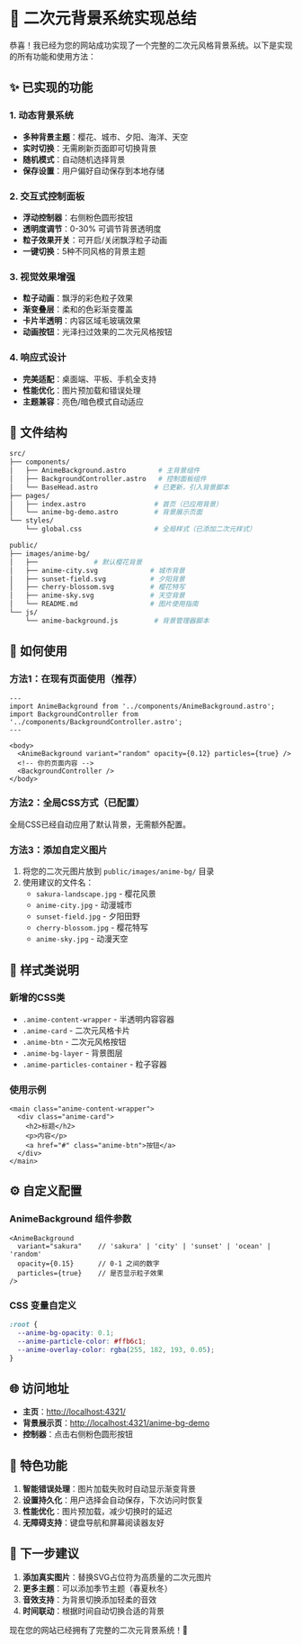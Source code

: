 # 🌸 二次元背景系统实现总结

恭喜！我已经为您的网站成功实现了一个完整的二次元风格背景系统。以下是实现的所有功能和使用方法：

## ✨ 已实现的功能

### 1. 动态背景系统

- **多种背景主题**：樱花、城市、夕阳、海洋、天空
- **实时切换**：无需刷新页面即可切换背景
- **随机模式**：自动随机选择背景
- **保存设置**：用户偏好自动保存到本地存储

### 2. 交互式控制面板

- **浮动控制器**：右侧粉色圆形按钮
- **透明度调节**：0-30% 可调节背景透明度
- **粒子效果开关**：可开启/关闭飘浮粒子动画
- **一键切换**：5种不同风格的背景主题

### 3. 视觉效果增强

- **粒子动画**：飘浮的彩色粒子效果
- **渐变叠层**：柔和的色彩渐变覆盖
- **卡片半透明**：内容区域毛玻璃效果
- **动画按钮**：光泽扫过效果的二次元风格按钮

### 4. 响应式设计

- **完美适配**：桌面端、平板、手机全支持
- **性能优化**：图片预加载和错误处理
- **主题兼容**：亮色/暗色模式自动适应

## 📁 文件结构

``` bash
src/
├── components/
│   ├── AnimeBackground.astro        # 主背景组件
│   ├── BackgroundController.astro   # 控制面板组件
│   └── BaseHead.astro              # 已更新，引入背景脚本
├── pages/
│   ├── index.astro                 # 首页（已应用背景）
│   └── anime-bg-demo.astro         # 背景展示页面
└── styles/
    └── global.css                  # 全局样式（已添加二次元样式）

public/
├── images/anime-bg/
│   ├──              # 默认樱花背景
│   ├── anime-city.svg             # 城市背景
│   ├── sunset-field.svg           # 夕阳背景
│   ├── cherry-blossom.svg         # 樱花特写
│   ├── anime-sky.svg              # 天空背景
│   └── README.md                  # 图片使用指南
└── js/
    └── anime-background.js         # 背景管理器脚本
```

## 🎯 如何使用

### 方法1：在现有页面使用（推荐）

```astro
---
import AnimeBackground from '../components/AnimeBackground.astro';
import BackgroundController from '../components/BackgroundController.astro';
---

<body>
  <AnimeBackground variant="random" opacity={0.12} particles={true} />
  <!-- 你的页面内容 -->
  <BackgroundController />
</body>
```

### 方法2：全局CSS方式（已配置）

全局CSS已经自动应用了默认背景，无需额外配置。

### 方法3：添加自定义图片

1. 将您的二次元图片放到 `public/images/anime-bg/` 目录
2. 使用建议的文件名：
   - `sakura-landscape.jpg` - 樱花风景
   - `anime-city.jpg` - 动漫城市
   - `sunset-field.jpg` - 夕阳田野
   - `cherry-blossom.jpg` - 樱花特写
   - `anime-sky.jpg` - 动漫天空

## 🎨 样式类说明

### 新增的CSS类

- `.anime-content-wrapper` - 半透明内容容器
- `.anime-card` - 二次元风格卡片
- `.anime-btn` - 二次元风格按钮
- `.anime-bg-layer` - 背景图层
- `.anime-particles-container` - 粒子容器

### 使用示例

```astro
<main class="anime-content-wrapper">
  <div class="anime-card">
    <h2>标题</h2>
    <p>内容</p>
    <a href="#" class="anime-btn">按钮</a>
  </div>
</main>
```

## ⚙️ 自定义配置

### AnimeBackground 组件参数

```astro
<AnimeBackground 
  variant="sakura"    // 'sakura' | 'city' | 'sunset' | 'ocean' | 'random'
  opacity={0.15}      // 0-1 之间的数字
  particles={true}    // 是否显示粒子效果
/>
```

### CSS 变量自定义

```css
:root {
  --anime-bg-opacity: 0.1;
  --anime-particle-color: #ffb6c1;
  --anime-overlay-color: rgba(255, 182, 193, 0.05);
}
```

## 🌐 访问地址

- **主页**：[http://localhost:4321/](http://localhost:4321/)
- **背景展示页**：[http://localhost:4321/anime-bg-demo](http://localhost:4321/anime-bg-demo)
- **控制器**：点击右侧粉色圆形按钮

## 🎊 特色功能

1. **智能错误处理**：图片加载失败时自动显示渐变背景
2. **设置持久化**：用户选择会自动保存，下次访问时恢复
3. **性能优化**：图片预加载，减少切换时的延迟
4. **无障碍支持**：键盘导航和屏幕阅读器友好

## 🔧 下一步建议

1. **添加真实图片**：替换SVG占位符为高质量的二次元图片
2. **更多主题**：可以添加季节主题（春夏秋冬）
3. **音效支持**：为背景切换添加轻柔的音效
4. **时间联动**：根据时间自动切换合适的背景

现在您的网站已经拥有了完整的二次元背景系统！🎉
